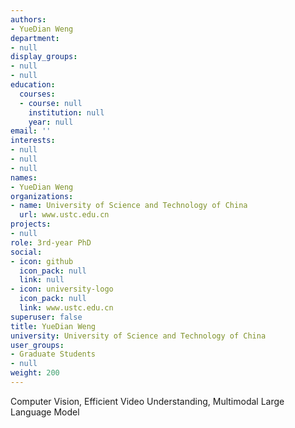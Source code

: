 ```yaml
---
authors:
- YueDian Weng
department:
- null
display_groups:
- null
- null
education:
  courses:
  - course: null
    institution: null
    year: null
email: ''
interests:
- null
- null
- null
names:
- YueDian Weng
organizations:
- name: University of Science and Technology of China
  url: www.ustc.edu.cn
projects:
- null
role: 3rd-year PhD
social:
- icon: github
  icon_pack: null
  link: null
- icon: university-logo
  icon_pack: null
  link: www.ustc.edu.cn
superuser: false
title: YueDian Weng
university: University of Science and Technology of China
user_groups:
- Graduate Students
- null
weight: 200
---
```


Computer Vision, Efficient Video Understanding, Multimodal Large Language Model
